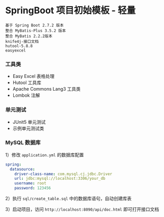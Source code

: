 # SpringBoot 项目初始模板 - 轻量

```
基于 Spring Boot 2.7.2 版本
整合 MyBatis-Plus 3.5.2 版本
整合 MyBatis 2.2.2版本
knife4j-接口文档
hutool-5.8.8
easyexcel
```

### 工具类

- Easy Excel 表格处理
- Hutool 工具库
- Apache Commons Lang3 工具类
- Lombok 注解


### 单元测试
- JUnit5 单元测试
- 示例单元测试类


### MySQL 数据库

1）修改 `application.yml` 的数据库配置

```yml
spring:
  datasource:
    driver-class-name: com.mysql.cj.jdbc.Driver
    url: jdbc:mysql://localhost:3306/your_db
    username: root
    password: 123456
```

2）执行 `sql/create_table.sql` 中的数据库语句，自动创建库表

3）启动项目，访问 `http://localhost:8090/api/doc.html` 即可打开接口文档
